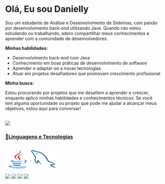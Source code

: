 # Olá, Eu sou Danielly
Sou um estudante de Análise e Desenvolvimento de Sistemas, com paixão por desenvolvimento back-end utilizando Java. Quando não estou estudando ou trabalhando, adoro compartilhar meus conhecimentos e aprender com a comunidade de desenvolvedores.

**Minhas habilidades:**

* Desenvolvimento back-end com Java
* Conhecimento em boas práticas de desenvolvimento de software
* Aprender e adaptar-se a novas tecnologias
* Atuar em projetos desafiadores que promovam crescimento profissional

**Minha busca:**

Estou procurando por projetos que me desafiem a aprender e crescer, enquanto aplico minhas habilidades e conhecimentos técnicos. Se você tem alguma oportunidade ou projeto que pode me ajudar a alcançar meus objetivos, estou aqui para conversar!
<div style="display: inline_block"><br>
  <a href="https://github.com/InaDdevs">
 <img height="180em" src="https://github-readme-stats.vercel.app/api/top-langs/?username=InaDdevs&layout=compact&langs_count=7&theme=dracula"/>
 
   ### 🤖Linguagens e Tecnologias
<div style="display: inline_block"><br>
  <img align="center" height="60" width="80" src="https://raw.githubusercontent.com/devicons/devicon/master/icons/java/java-original.svg">
   <img align="center" height="60" width="80" src="https://raw.githubusercontent.com/devicons/devicon/master/icons/mysql/mysql-original.svg">

</div>
 <div style="display: inline_block"><br>
<div> 
  <a href="https://www.youtube.com/" target="_blank"><img src="https://img.shields.io/badge/YouTube-FF0000?style=for-the-badge&logo=youtube&logoColor=white" target="_blank"></a>
  <a href="https://instagram.com/dani.azevedo1" target="_blank"><img src="https://img.shields.io/badge/-Instagram-%23E4405F?style=for-the-badge&logo=instagram&logoColor=white" target="_blank"></a>
  <a href = "mailto:dani.contatoxx@gmail.com"><img src="https://img.shields.io/badge/-Gmail-%23333?style=for-the-badge&logo=gmail&logoColor=white" target="_blank"></a>
  <a href="https://www.linkedin.com/in/daniazv/" target="_blank"><img src="https://img.shields.io/badge/-LinkedIn-%230077B5?style=for-the-badge&logo=linkedin&logoColor=white" target="_blank"></a> 
 

